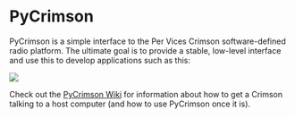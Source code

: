 # PyCrimson

PyCrimson is a simple interface to the Per Vices Crimson software-defined radio platform. The ultimate goal is to provide a stable, low-level interface and use this to develop applications such as this:

![](https://github.com/Spinmob/pycrimson/wiki/Images/rx_streamer.png)

Check out the [PyCrimson Wiki](https://github.com/Spinmob/pycrimson/wiki) for information about how to get a Crimson talking to a host computer (and how to use PyCrimson once it is).
